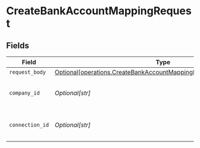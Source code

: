 # CreateBankAccountMappingRequest


## Fields

| Field                                                                                                                                                | Type                                                                                                                                                 | Required                                                                                                                                             | Description                                                                                                                                          | Example                                                                                                                                              |
| ---------------------------------------------------------------------------------------------------------------------------------------------------- | ---------------------------------------------------------------------------------------------------------------------------------------------------- | ---------------------------------------------------------------------------------------------------------------------------------------------------- | ---------------------------------------------------------------------------------------------------------------------------------------------------- | ---------------------------------------------------------------------------------------------------------------------------------------------------- |
| `request_body`                                                                                                                                       | [Optional[operations.CreateBankAccountMappingBankFeedAccountMapping]](undefined/models/operations/createbankaccountmappingbankfeedaccountmapping.md) | :heavy_minus_sign:                                                                                                                                   | N/A                                                                                                                                                  |                                                                                                                                                      |
| `company_id`                                                                                                                                         | *Optional[str]*                                                                                                                                      | :heavy_check_mark:                                                                                                                                   | Unique identifier for a company.                                                                                                                     | 8a210b68-6988-11ed-a1eb-0242ac120002                                                                                                                 |
| `connection_id`                                                                                                                                      | *Optional[str]*                                                                                                                                      | :heavy_check_mark:                                                                                                                                   | Unique identifier for a connection.                                                                                                                  | 2e9d2c44-f675-40ba-8049-353bfcb5e171                                                                                                                 |